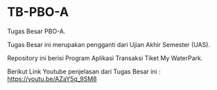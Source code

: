 # TB-PBO-A
Tugas Besar PBO-A.

Tugas Besar ini merupakan pengganti dari Ujian Akhir Semester (UAS).

Repository ini berisi Program Aplikasi Transaksi Tiket My WaterPark.

Berikut Link Youtube penjelasan dari Tugas Besar ini : https://youtu.be/AZaY5q_9SM8
